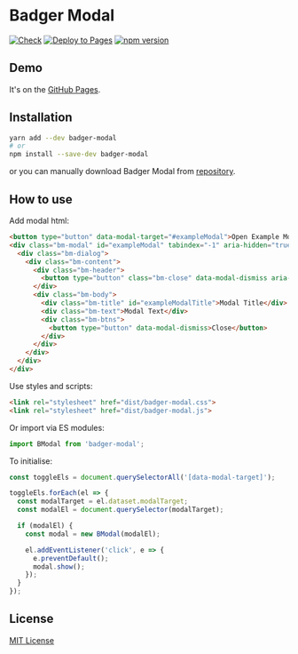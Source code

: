 # Badger Modal
[![Check](https://github.com/roma-borsuk/badger-modal/actions/workflows/check.yml/badge.svg)](https://github.com/roma-borsuk/badger-modal/actions/workflows/check.yml)
[![Deploy to Pages](https://github.com/roma-borsuk/badger-modal/actions/workflows/pages.yml/badge.svg)](https://roma-borsuk.github.io/badger-modal)
[![npm version](https://badge.fury.io/js/badger-modal.svg)](https://badge.fury.io/js/badger-modal)

## Demo
It's on the [GitHub Pages](https://roma-borsuk.github.io/badger-modal).

## Installation

```bash
yarn add --dev badger-modal
# or
npm install --save-dev badger-modal
```

or you can manually download Badger Modal from [repository](https://github.com/roma-borsuk/badger-modal/archive/refs/heads/main.zip).

## How to use

Add modal html:
``` html
<button type="button" data-modal-target="#exampleModal">Open Example Modal</button>
<div class="bm-modal" id="exampleModal" tabindex="-1" aria-hidden="true" aria-labelledby="exampleModalTitle">
  <div class="bm-dialog">
    <div class="bm-content">
      <div class="bm-header">
        <button type="button" class="bm-close" data-modal-dismiss aria-label="Close">Close</button>
      </div>
      <div class="bm-body">
        <div class="bm-title" id="exampleModalTitle">Modal Title</div>
        <div class="bm-text">Modal Text</div>
        <div class="bm-btns">
          <button type="button" data-modal-dismiss>Close</button>
        </div>
      </div>
    </div>
  </div>
</div>
```

Use styles and scripts:
``` html
<link rel="stylesheet" href="dist/badger-modal.css">
<link rel="stylesheet" href="dist/badger-modal.js">
```

Or import via ES modules:
``` javascript
import BModal from 'badger-modal';
```

To initialise:
``` javascript
const toggleEls = document.querySelectorAll('[data-modal-target]');

toggleEls.forEach(el => {
  const modalTarget = el.dataset.modalTarget;
  const modalEl = document.querySelector(modalTarget);

  if (modalEl) {
    const modal = new BModal(modalEl);

    el.addEventListener('click', e => {
      e.preventDefault();
      modal.show();
    });
  }
});
```

## License
[MIT License](https://en.wikipedia.org/wiki/MIT_License)
